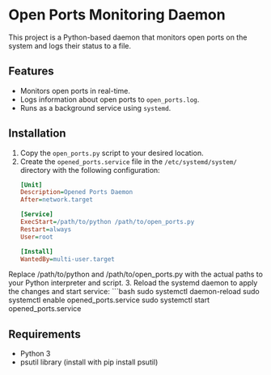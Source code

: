 # Open Ports Monitoring Daemon

This project is a Python-based daemon that monitors open ports on the system and logs their status to a file.

## Features

- Monitors open ports in real-time.
- Logs information about open ports to `open_ports.log`.
- Runs as a background service using `systemd`.

## Installation

1. Copy the `open_ports.py` script to your desired location.
2. Create the `opened_ports.service` file in the `/etc/systemd/system/` directory with the following configuration:
   ```ini
   [Unit]
   Description=Opened Ports Daemon
   After=network.target

   [Service]
   ExecStart=/path/to/python /path/to/open_ports.py
   Restart=always
   User=root

   [Install]
   WantedBy=multi-user.target

Replace /path/to/python and /path/to/open_ports.py with the actual paths to your Python interpreter and script.
3. Reload the systemd daemon to apply the changes and start service:
    ```bash
    sudo systemctl daemon-reload
    sudo systemctl enable opened_ports.service
    sudo systemctl start opened_ports.service

## Requirements

- Python 3
- psutil library (install with pip install psutil)
